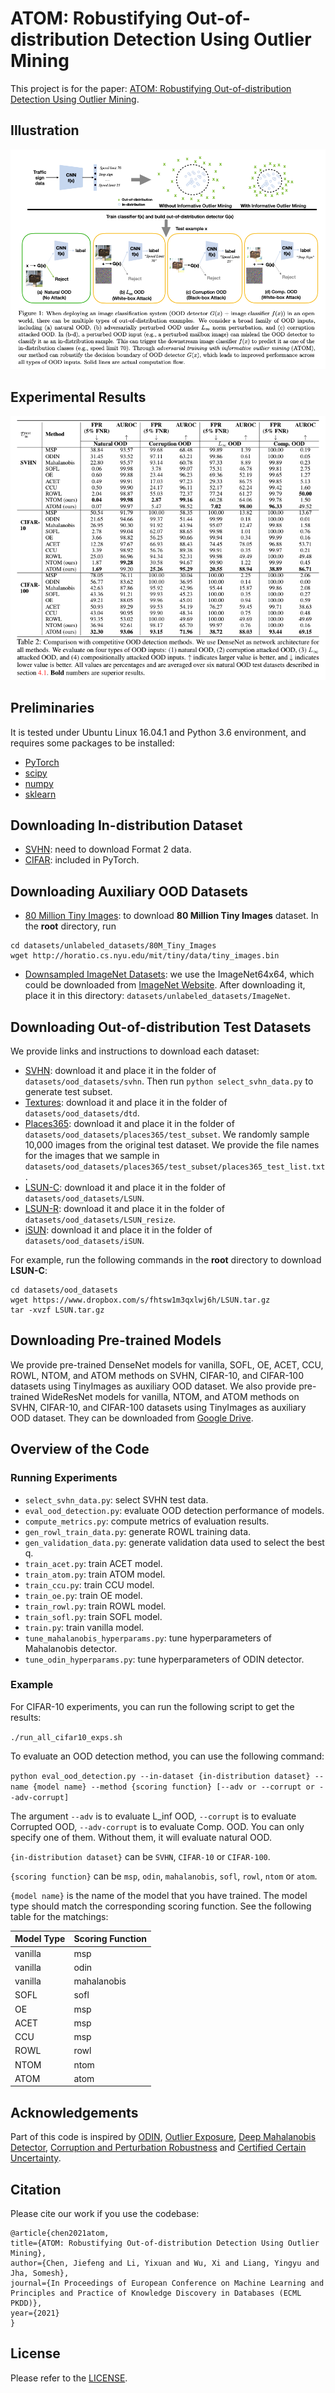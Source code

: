 # ATOM: Robustifying Out-of-distribution Detection Using Outlier Mining
This project is for the paper: [ATOM: Robustifying Out-of-distribution Detection Using Outlier Mining](https://arxiv.org/abs/2006.15207). 

## Illustration
![ATOM banner](ATOM-banner.png)

## Experimental Results
![Main Results](performance.png)

## Preliminaries
It is tested under Ubuntu Linux 16.04.1 and Python 3.6 environment, and requires some packages to be installed:
* [PyTorch](https://pytorch.org/)
* [scipy](https://github.com/scipy/scipy)
* [numpy](http://www.numpy.org/)
* [sklearn](https://scikit-learn.org/stable/)

## Downloading In-distribution Dataset
* [SVHN](http://ufldl.stanford.edu/housenumbers/): need to download Format 2 data. 
* [CIFAR](https://www.cs.toronto.edu/~kriz/cifar.html): included in PyTorch.

## Downloading Auxiliary OOD Datasets

* [80 Million Tiny Images](https://groups.csail.mit.edu/vision/TinyImages/): to download **80 Million Tiny Images** dataset. In the **root** directory, run
```
cd datasets/unlabeled_datasets/80M_Tiny_Images
wget http://horatio.cs.nyu.edu/mit/tiny/data/tiny_images.bin
```
* [Downsampled ImageNet Datasets](https://patrykchrabaszcz.github.io/Imagenet32/): we use the ImageNet64x64, which could be downloaded from [ImageNet Website](http://image-net.org/download-images). After downloading it, place it in this directory: `datasets/unlabeled_datasets/ImageNet`. 

## Downloading Out-of-distribution Test Datasets

We provide links and instructions to download each dataset:

* [SVHN](http://ufldl.stanford.edu/housenumbers/test_32x32.mat): download it and place it in the folder of `datasets/ood_datasets/svhn`. Then run `python select_svhn_data.py` to generate test subset.
* [Textures](https://www.robots.ox.ac.uk/~vgg/data/dtd/download/dtd-r1.0.1.tar.gz): download it and place it in the folder of `datasets/ood_datasets/dtd`.
* [Places365](http://data.csail.mit.edu/places/places365/test_256.tar): download it and place it in the folder of `datasets/ood_datasets/places365/test_subset`. We randomly sample 10,000 images from the original test dataset. We provide the file names for the images that we sample in `datasets/ood_datasets/places365/test_subset/places365_test_list.txt`.
* [LSUN-C](https://www.dropbox.com/s/fhtsw1m3qxlwj6h/LSUN.tar.gz): download it and place it in the folder of `datasets/ood_datasets/LSUN`.
* [LSUN-R](https://www.dropbox.com/s/moqh2wh8696c3yl/LSUN_resize.tar.gz): download it and place it in the folder of `datasets/ood_datasets/LSUN_resize`.
* [iSUN](https://www.dropbox.com/s/ssz7qxfqae0cca5/iSUN.tar.gz): download it and place it in the folder of `datasets/ood_datasets/iSUN`.

For example, run the following commands in the **root** directory to download **LSUN-C**:
```
cd datasets/ood_datasets
wget https://www.dropbox.com/s/fhtsw1m3qxlwj6h/LSUN.tar.gz
tar -xvzf LSUN.tar.gz
```

## Downloading Pre-trained Models

We provide pre-trained DenseNet models for vanilla, SOFL, OE, ACET, CCU, ROWL, NTOM, and ATOM methods on SVHN, CIFAR-10, and CIFAR-100 datasets using TinyImages as auxiliary OOD dataset. We also provide pre-trained WideResNet models for vanilla, NTOM, and ATOM methods on SVHN, CIFAR-10, and CIFAR-100 datasets using TinyImages as auxiliary OOD dataset. They can be downloaded from [Google Drive](https://drive.google.com/drive/folders/1RdeO5zdmIZY5aExlV7q1jfzDTFgU1Xrr?usp=sharing). 

## Overview of the Code
### Running Experiments
* `select_svhn_data.py`: select SVHN test data.
* `eval_ood_detection.py`: evaluate OOD detection performance of models.
* `compute_metrics.py`: compute metrics of evaluation results.
* `gen_rowl_train_data.py`: generate ROWL training data.
* `gen_validation_data.py`: generate validation data used to select the best q.
* `train_acet.py`: train ACET model.
* `train_atom.py`: train ATOM model.
* `train_ccu.py`: train CCU model.
* `train_oe.py`: train OE model.
* `train_rowl.py`: train ROWL model.
* `train_sofl.py`: train SOFL model.
* `train.py`: train vanilla model.
* `tune_mahalanobis_hyperparams.py`: tune hyperparameters of Mahalanobis detector.
* `tune_odin_hyperparams.py`: tune hyperparameters of ODIN detector.

### Example
For CIFAR-10 experiments, you can run the following script to get the results: 

`./run_all_cifar10_exps.sh`

To evaluate an OOD detection method, you can use the following command: 

`python eval_ood_detection.py --in-dataset {in-distribution dataset} --name {model name} --method {scoring function} [--adv or --corrupt or --adv-corrupt]`

The argument `--adv` is to evaluate L_inf OOD, `--corrupt` is to evaluate Corrupted OOD, `--adv-corrupt` is to evaluate Comp. OOD. You can only specify one of them. Without them, it will evaluate natural OOD. 

`{in-distribution dataset}` can be `SVHN`, `CIFAR-10` or `CIFAR-100`. 

`{scoring function}` can be `msp`, `odin`, `mahalanobis`, `sofl`, `rowl`, `ntom` or `atom`. 

`{model name}` is the name of the model that you have trained. The model type should match the corresponding scoring function. See the following table for the matchings: 

| Model Type  | Scoring Function |
| ------------- | ------------- |
| vanilla  |  msp |
| vanilla  | odin  |
| vanilla  | mahalanobis  |
| SOFL     |  sofl |
| OE       |  msp  |
| ACET     |  msp |
| CCU      |  msp |
| ROWL     |  rowl |
| NTOM     | ntom |
| ATOM     | atom | 

## Acknowledgements
Part of this code is inspired by [ODIN](https://github.com/facebookresearch/odin), [Outlier Exposure](https://github.com/hendrycks/outlier-exposure), [Deep Mahalanobis Detector](https://github.com/pokaxpoka/deep_Mahalanobis_detector), [Corruption and Perturbation Robustness](https://github.com/hendrycks/robustness) and [Certified Certain Uncertainty](https://github.com/AlexMeinke/certified-certain-uncertainty).

## Citation 
Please cite our work if you use the codebase: 
```
@article{chen2021atom,
title={ATOM: Robustifying Out-of-distribution Detection Using Outlier Mining},
author={Chen, Jiefeng and Li, Yixuan and Wu, Xi and Liang, Yingyu and Jha, Somesh},
journal={In Proceedings of European Conference on Machine Learning and Principles and Practice of Knowledge Discovery in Databases (ECML PKDD)},
year={2021}
}
```

## License
Please refer to the [LICENSE](LICENSE).
